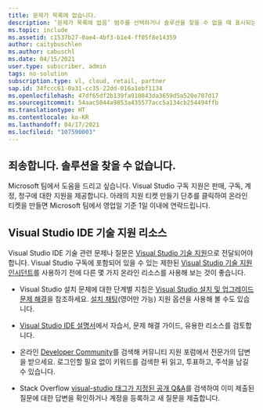 ```yaml
---
title: 문제가 목록에 없습니다.
description: ‘문제가 목록에 없음’ 범주를 선택하거나 솔루션을 찾을 수 없을 때 표시되는 솔루션
ms.topic: include
ms.assetid: c1537b27-0ae4-4bf3-b1e4-ff05f8e14359
author: caitybuschlen
ms.author: cabuschl
ms.date: 04/15/2021
user.type: subscriber, admin
tags: no-solution
subscription.type: vl, cloud, retail, partner
sap.id: 34fccc61-0a31-cc35-22dd-016a1ebf1134
ms.openlocfilehash: 47df65df2b139fa910843da3659d5a520e787d17
ms.sourcegitcommit: 54aac5044a9853a435577acc5a134cb254494ffb
ms.translationtype: HT
ms.contentlocale: ko-KR
ms.lasthandoff: 04/17/2021
ms.locfileid: "107590003"
---
```

## <a name="sorry-we-couldnt-find-a-solution-for-you"></a>죄송합니다. 솔루션을 찾을 수 없습니다. 

Microsoft 팀에서 도움을 드리고 싶습니다. Visual Studio 구독 지원은 판매, 구독, 계정, 청구에 대한 지원을 제공합니다. 아래의 지원 티켓 만들기 단추를 클릭하여 온라인 티켓을 만들면 Microsoft 팀에서 영업일 기준 1일 이내에 연락드립니다. 

## <a name="visual-studio-ide-technical-support-resources"></a>Visual Studio IDE 기술 지원 리소스  

Visual Studio IDE 기술 관련 문제나 질문은 [Visual Studio 기술 지원](https://visualstudio.microsoft.com/vs/support/)으로 전달되어야 합니다. Visual Studio 구독에 포함되어 있을 수 있는 제한된 [Visual Studio 기술 지원 인시던트](https://docs.microsoft.com/visualstudio/subscriptions/vs-tech-support)를 사용하기 전에 다른 몇 가지 온라인 리소스를 사용해 보는 것이 좋습니다.

- Visual Studio 설치 문제에 대한 단계별 지침은 [Visual Studio 설치 및 업그레이드 문제 해결](https://docs.microsoft.com/visualstudio/install/troubleshooting-installation-issues)을 참조하세요. [설치 채팅](https://visualstudio.microsoft.com/vs/support/#talktous)(영어만 가능) 지원 옵션을 사용해 볼 수도 있습니다.

- [Visual Studio IDE 설명서](https://docs.microsoft.com/visualstudio/ide/)에서 자습서, 문제 해결 가이드, 유용한 리소스를 검토합니다. 

- 온라인 [Developer Community](https://developercommunity.visualstudio.com/)를 검색해 커뮤니티 지원 포럼에서 전문가의 답변을 받으세요. 로그인할 필요 없이 키워드를 검색한 뒤 읽고, 투표하고, 주석을 남길 수 있습니다.  

- Stack Overflow [visual-studio 태그가 지정된 공개 Q&A](https://stackoverflow.com/questions/tagged/visual-studio?tab=Newest)를 검색하여 이미 제출된 질문에 대한 답변을 확인하거나 계정을 등록하고 새 질문을 제출합니다.  



